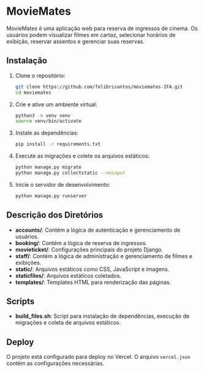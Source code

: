 # MovieMates

MovieMates é uma aplicação web para reserva de ingressos de cinema. Os usuários podem visualizar filmes em cartaz, selecionar horários de exibição, reservar assentos e gerenciar suas reservas.


## Instalação

1. Clone o repositório:
    ```sh
    git clone https://github.com/felibrisantos/moviemates-IFA.git
    cd moviemates
    ```

2. Crie e ative um ambiente virtual:
    ```sh
    python3 -m venv venv
    source venv/bin/activate
    ```

3. Instale as dependências:
    ```sh
    pip install -r requirements.txt
    ```

4. Execute as migrações e colete os arquivos estáticos:
    ```sh
    python manage.py migrate
    python manage.py collectstatic --noinput
    ```

5. Inicie o servidor de desenvolvimento:
    ```sh
    python manage.py runserver
    ```

## Descrição dos Diretórios

- **accounts/**: Contém a lógica de autenticação e gerenciamento de usuários.
- **booking/**: Contém a lógica de reserva de ingressos.
- **movieticket/**: Configurações principais do projeto Django.
- **staff/**: Contém a lógica de administração e gerenciamento de filmes e exibições.
- **static/**: Arquivos estáticos como CSS, JavaScript e imagens.
- **staticfiles/**: Arquivos estáticos coletados.
- **templates/**: Templates HTML para renderização das páginas.

## Scripts

- **build_files.sh**: Script para instalação de dependências, execução de migrações e coleta de arquivos estáticos.

## Deploy

O projeto está configurado para deploy no Vercel. O arquivo `vercel.json` contém as configurações necessárias.
